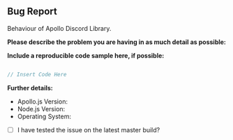 
Bug Report
------------------------------------------
Behaviour of Apollo Discord Library.

**Please describe the problem you are having in as much detail as possible:**

**Include a reproducible code sample here, if possible:**

```js

// Insert Code Here

```

**Further details:**
- Apollo.js Version:
- Node.js Version:
- Operating System:

<!--
If this applies to you, please check the respective checkbox: [ ] becomes [x].
You don't have to modify the text to suit your particular situation – if you want to
elaborate, please do so in the description.
While it's not a requirement to test your issue on the master branch, it would make fixing
the problem a lot easier for us, so please do so if possible.
-->

- [ ] I have tested the issue on the latest master build?
